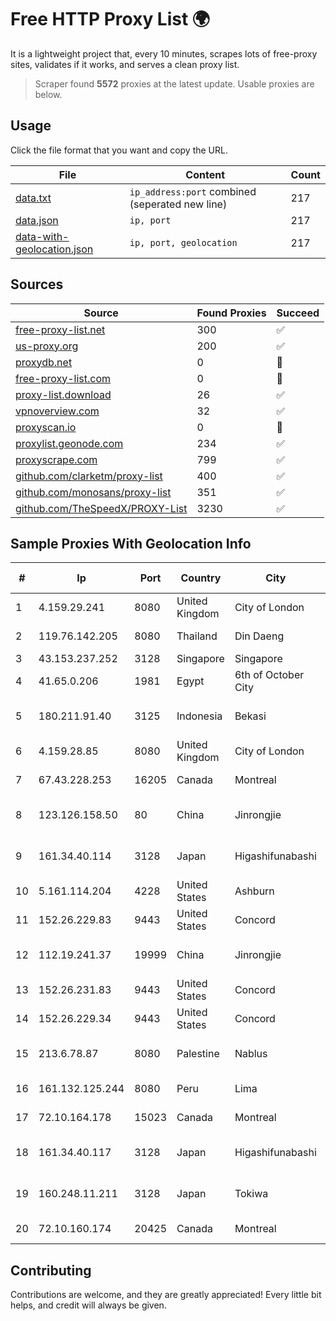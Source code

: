 
# Free HTTP Proxy List 🌍

It is a lightweight project that, every 10 minutes, scrapes lots of free-proxy sites, validates if it works, and serves a clean proxy list.


> Scraper found **5572** proxies at the latest update. Usable proxies are below.

## Usage

Click the file format that you want and copy the URL.


|File|Content|Count|
|----|-------|-----|
|[data.txt](https://raw.githubusercontent.com/themiralay/Proxy-List-World/master/data.txt)|`ip_address:port` combined (seperated new line)|217|
|[data.json](https://raw.githubusercontent.com/themiralay/Proxy-List-World/master/data.json)|`ip, port`|217|
|[data-with-geolocation.json](https://raw.githubusercontent.com/themiralay/Proxy-List-World/master/data-with-geolocation.json)|`ip, port, geolocation`|217|

## Sources

|Source|Found Proxies|Succeed|
|------|-------------|-------|
|[free-proxy-list.net](https://free-proxy-list.net)|300|✅|
|[us-proxy.org](https://www.us-proxy.org)|200|✅|
|[proxydb.net](http://proxydb.net)|0|🚫|
|[free-proxy-list.com](https://free-proxy-list.com/?page=&port=&type%5B%5D=http&type%5B%5D=https&up_time=0&search=Search)|0|🚫|
|[proxy-list.download](https://www.proxy-list.download/HTTP)|26|✅|
|[vpnoverview.com](https://vpnoverview.com/privacy/anonymous-browsing/free-proxy-servers)|32|✅|
|[proxyscan.io](https://www.proxyscan.io)|0|🚫|
|[proxylist.geonode.com](https://proxylist.geonode.com/api/proxy-list?limit=300&page=1&sort_by=lastChecked&sort_type=desc&protocols=http,https)|234|✅|
|[proxyscrape.com](https://api.proxyscrape.com/v2/?request=displayproxies&protocol=http&timeout=10000&country=all&ssl=all&anonymity=all)|799|✅|
|[github.com/clarketm/proxy-list](https://raw.githubusercontent.com/clarketm/proxy-list/master/proxy-list-raw.txt)|400|✅|
|[github.com/monosans/proxy-list](https://raw.githubusercontent.com/monosans/proxy-list/main/proxies/http.txt)|351|✅|
|[github.com/TheSpeedX/PROXY-List](https://raw.githubusercontent.com/TheSpeedX/PROXY-List/master/http.txt)|3230|✅|


## Sample Proxies With Geolocation Info

|#|Ip|Port|Country|City|Internet Service Provider|
|-|--|----|-------|----|-------------------------|
|1|4.159.29.241|8080|United Kingdom|City of London|Microsoft Corporation|
|2|119.76.142.205|8080|Thailand|Din Daeng|True Internet Co., Ltd.|
|3|43.153.237.252|3128|Singapore|Singapore|Aceville Pte.ltd|
|4|41.65.0.206|1981|Egypt|6th of October City|Enterprise|
|5|180.211.91.40|3125|Indonesia|Bekasi|PT. KINGS NETWORK INDONESIA|
|6|4.159.28.85|8080|United Kingdom|City of London|Microsoft Corporation|
|7|67.43.228.253|16205|Canada|Montreal|GloboTech Communications|
|8|123.126.158.50|80|China|Jinrongjie|China Unicom Beijing Province Network|
|9|161.34.40.114|3128|Japan|Higashifunabashi|NTT PC Communications, Inc.|
|10|5.161.114.204|4228|United States|Ashburn|Hetzner Online GmbH|
|11|152.26.229.83|9443|United States|Concord|MCNC|
|12|112.19.241.37|19999|China|Jinrongjie|China Mobile Communications Corporation|
|13|152.26.231.83|9443|United States|Concord|MCNC|
|14|152.26.229.34|9443|United States|Concord|MCNC|
|15|213.6.78.87|8080|Palestine|Nablus|Palestine Telecommunications Company|
|16|161.132.125.244|8080|Peru|Lima|WIN EMPRESAS S.A.C.|
|17|72.10.164.178|15023|Canada|Montreal|GloboTech Communications|
|18|161.34.40.117|3128|Japan|Higashifunabashi|NTT PC Communications, Inc.|
|19|160.248.11.211|3128|Japan|Tokiwa|NTT PC Communications, Inc.|
|20|72.10.160.174|20425|Canada|Montreal|GloboTech Communications|



## Contributing

Contributions are welcome, and they are greatly appreciated! Every
little bit helps, and credit will always be given.

